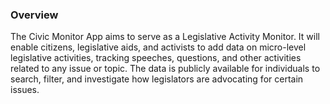 ### Overview

The Civic Monitor App aims to serve as a Legislative Activity Monitor.  It will enable citizens, legislative aids, and activists to add data on micro-level legislative activities, tracking speeches, questions, and other activities related to any issue or topic.  The data is publicly available for individuals to search, filter, and investigate how legislators are advocating for certain issues.
